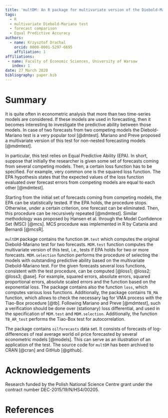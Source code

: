 ```yaml
---
title: 'multDM: An R package for multivariate version of the Diebold-Mariano test'
tags:
  - R
  - multivariate Diebold-Mariano test
  - forecast comparison 
  - Equal Predictive Accuracy
authors:
  - name: Krzysztof Drachal
    orcid: 0000-0001-5297-6695
    affiliation: 1
affiliations:
 - name: Faculty of Economic Sciences, University of Warsaw
   index: 1
date: 27 March 2020
bibliography: paper.bib
---
```


# Summary

It is quite often in econometric analysis that more than two time-series models
are considered. If these models are used in forecasting, then it becomes 
interesting to investigate the predictive ability between those models. In case 
of two forecasts from two competing models the Diebold-Mariano test is a very
popular tool [@dmtest]. Mariano and Preve proposed a multivariate version of 
this test for non-nested forecasting models [@mdmtest]. 

In particular, this test relies on Equal Predictive Ability (EPA). In short, 
suppose that initially the researcher is given some set of forecasts coming 
from several competing models. Then, a certain loss function has to be specified.
For example, very common one is the squared loss function. The EPA hypothesis
states that the expected values of the loss function evaluated over forecast 
errors from competing models are equal to each other [@mdmtest].

Starting from the initial set of forecasts coming from competing models, the EPA 
can be statistically tested. If the EPA holds, the procedure stops. Otherwise, 
under a certain criterion, one forecast can be eliminated. Then, this procedure 
can be recursively repeated [@mdmtest]. Similar methodology was proposed by 
Hansen et al. through the Model Confidence Set (MSC) [@mcs]. MCS procedure was 
implemented in R by Catania and Bernardi [@mcsR].

``multDM`` package contains the function ``DM.test`` which computes the original
Diebold-Mariano test for two forecasts. ``MDM.test`` function computes the 
multivariate version of this test, i.e., tests if EPA holds for two or more 
forecasts. ``MDM.selection`` function performs the procedure of selecting the
models with outstanding predictive ability based on the multivariate 
Diebold-Mariano test. For the given forecasts several loss functions, 
consistent with the test procedure, can be computed [@loss1; @loss2; @loss3; 
@ase]. For example, squared errors, absolute errors, squared proportional errors, 
absolute scaled errors and the function based on the exponential loss. The 
package contains also the function ``loss``, which computes various loss 
functions. Additionally, the package contains ``TB_MA`` function, which
allows to check the necessary lag for VMA process with the Tiao-Box procedure
[@tb]. Following Mariano and Preve [@mdmtest], such a verification should be 
done over (stationary) loss differential, and used in the specification of 
``MDM.test`` and ``MDM.selection``. Additionally, the function ``TB_AR_test``
performs the Tiao-Box test for autocorrelation.

The package contains ``oilforecasts`` data set. It consists of forecasts of 
log-differences of real average world oil price forecasted by several 
econometric models [@models]. This can serve as an illustration of an 
application of the test. The source code for ``multDM`` has been archived to 
CRAN [@cran] and GitHub [@github]. 

# Acknowledgements

Research funded by the Polish National Science Centre grant under the contract
number DEC-2015/19/N/HS4/00205.

# References
